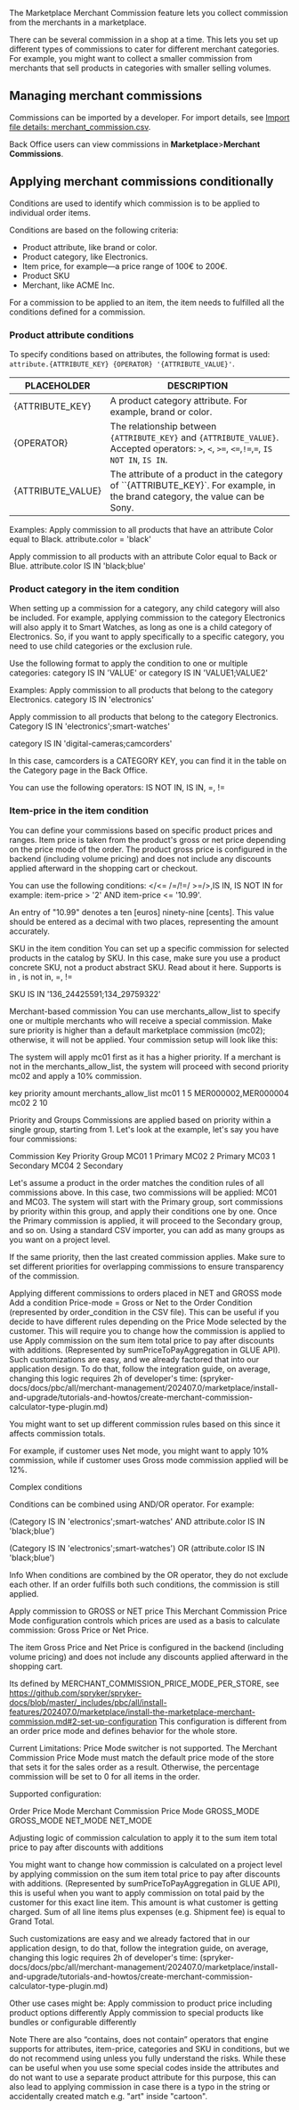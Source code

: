 The Marketplace Merchant Commission feature lets you collect commission from the merchants in a marketplace.

There can be several commission in a shop at a time. This lets you set up different types of commissions to cater for different merchant categories. For example, you might want to collect a smaller commission from merchants that sell products in categories with smaller selling volumes.

## Managing merchant commissions

Commissions can be imported by a developer. For import details, see [Import file details: merchant_commission.csv](/docs/pbc/all/merchant-management/{{page.version}}/marketplace/import-and-export-data/merchant-commission/import-file-details-merchant-comission.csv.html).


Back Office users can view commissions in **Marketplace**>**Merchant Commissions**.

## Applying merchant commissions conditionally

Conditions are used to identify which commission is to be applied to individual order items.

Conditions are based on the following criteria:
* Product attribute, like brand or color.
* Product category, like Electronics.
* Item price, for example—a price range of 100€ to 200€.
* Product SKU
* Merchant, like ACME Inc.

For a commission to be applied to an item, the item needs to fulfilled all the conditions defined for a commission.


### Product attribute conditions

To specify conditions based on attributes, the following format is used: `attribute.{ATTRIBUTE_KEY} {OPERATOR} '{ATTRIBUTE_VALUE}'`.

|PLACEHOLDER | DESCRIPTION |
| - | - |
| {ATTRIBUTE_KEY} | A product category attribute. For example, brand or color. |
| {OPERATOR} | The relationship between `{ATTRIBUTE_KEY}` and `{ATTRIBUTE_VALUE}`. Accepted operators: `>`, `<`, `>=`, `<=`,`!=`,`=`, `IS NOT IN`, `IS IN`. |
| {ATTRIBUTE_VALUE} | The attribute of a product in the category of ``{ATTRIBUTE_KEY}`. For example, in the brand category, the value can be Sony. |



Examples:
Apply commission to all products that have an attribute Color equal to Black.
attribute.color = 'black'

Apply commission to all products with an attribute Color equal to Back or Blue.
attribute.color IS IN 'black;blue'


### Product category in the item condition
When setting up a commission for a category, any child category will also be included. For example, applying commission to the category Electronics will also apply it to Smart Watches, as long as one is a child category of Electronics. So, if you want to apply specifically to a specific category, you need to use child categories or the exclusion rule.

Use the following format to apply the condition to one or multiple categories: category IS IN 'VALUE' or category IS IN 'VALUE1;VALUE2'

Examples:
Apply commission to all products that belong to the category Electronics.
category IS IN 'electronics'

Apply commission to all products that belong to the category Electronics.
Category IS IN 'electronics';smart-watches'


category IS IN 'digital-cameras;camcorders'

In this case, camcorders is a CATEGORY KEY, you can find it in the table on the Category page in the Back Office.

You can use the following operators: IS NOT IN, IS IN, =, !=


### Item-price in the item condition
You can define your commissions based on specific product prices and ranges. Item price is taken from the product's gross or net price depending on the price mode of the order. The product gross price is configured in the backend (including volume pricing) and does not include any discounts applied afterward in the shopping cart or checkout.

You can use the following conditions: </<= /=/!=/ >=/>,IS IN, IS NOT IN for example: item-price > '2' AND item-price <= '10.99'.

An entry of "10.99" denotes a ten [euros] ninety-nine [cents]. This value should be entered as a decimal with two places, representing the amount accurately.

SKU in the item condition
You can set up a specific commission for selected products in the catalog by SKU. In this case, make sure you use a product concrete SKU, not a product abstract SKU. Read about it here.
Supports is in , is not in, =, !=

SKU IS IN '136_24425591;134_29759322'

Merchant-based commission
You can use merchants_allow_list to specify one or multiple merchants who will receive a special commission. Make sure priority is higher than a default marketplace commission (mc02); otherwise, it will not be applied. Your commission setup will look like this:

The system will apply mc01 first as it has a higher priority. If a merchant is not in the merchants_allow_list, the system will proceed with second priority mc02 and apply a 10% commission.

key
priority
amount
merchants_allow_list
mc01
1
5
MER000002,MER000004
mc02
2
10






Priority and Groups
Commissions are applied based on priority within a single group, ​​starting from 1.
Let's look at the example, let's say you have four commissions:

Commission Key
Priority
Group
MC01
1
Primary
MC02
2
Primary
MC03
1
Secondary
MC04
2
Secondary


Let's assume a product in the order matches the condition rules of all commissions above. In this case, two commissions will be applied: MC01 and MC03. The system will start with the Primary group, sort commissions by priority within this group, and apply their conditions one by one. Once the Primary commission is applied, it will proceed to the Secondary group, and so on. Using a standard CSV importer, you can add as many groups as you want on a project level.

If the same priority, then the last created commission applies. Make sure to set different priorities for overlapping commissions to ensure transparency of the commission.

Applying different commissions to orders placed in NET and GROSS mode
Add a condition Price-mode = Gross or Net to the Order Condition (represented by order_condition in the CSV file). This can be useful if you decide to have different rules depending on the Price Mode selected by the customer. This will require you to change how the commission is applied to use Apply commission on the sum item total price to pay after discounts with additions. (Represented by sumPriceToPayAggregation in GLUE API). Such customizations are easy, and we already factored that into our application design. To do that, follow the integration guide, on average, changing this logic requires 2h of developer's time: (spryker-docs/docs/pbc/all/merchant-management/202407.0/marketplace/install-and-upgrade/tutorials-and-howtos/create-merchant-commission-calculator-type-plugin.md)

You might want to set up different commission rules based on this since it affects commission totals.

For example, if customer uses Net mode, you might want to apply 10% commission, while if customer uses Gross mode commission applied will be 12%.


Complex conditions

Conditions can be combined using AND/OR operator. For example:

(Category IS IN 'electronics';smart-watches' AND attribute.color IS IN 'black;blue')

(Category IS IN 'electronics';smart-watches') OR (attribute.color IS IN 'black;blue')


Info
When conditions are combined by the OR operator, they do not exclude each other. If an order fulfills both such conditions, the commission is still applied.



Apply commission to GROSS or NET price
This Merchant Commission Price Mode configuration controls which prices are used as a basis to calculate commission: Gross Price or Net Price.

The item Gross Price and Net Price is configured in the backend (including volume pricing) and does not include any discounts applied afterward in the shopping cart.

Its defined by MERCHANT_COMMISSION_PRICE_MODE_PER_STORE, see https://github.com/spryker/spryker-docs/blob/master/_includes/pbc/all/install-features/202407.0/marketplace/install-the-marketplace-merchant-commission.md#2-set-up-configuration
This configuration is different from an order price mode and defines behavior for the whole store.

Current Limitations:
Price Mode switcher is not supported. The Merchant Commission Price Mode must match the default price mode of the store that sets it for the sales order as a result. Otherwise, the percentage commission will be set to 0 for all items in the order.

Supported configuration:

Order Price Mode
Merchant Commission Price Mode
GROSS_MODE
GROSS_MODE
NET_MODE
NET_MODE



Adjusting logic of commission calculation to apply it to the sum item total price to pay after discounts with additions

You might want to change how commission is calculated on a project level by applying commission on the sum item total price to pay after discounts with additions. (Represented by sumPriceToPayAggregation in GLUE API), this is useful when you want to apply commission on total paid by the customer for this exact line item. This amount is what customer is getting charged. Sum of all line items plus expenses (e.g. Shipment fee)  is equal to Grand Total.

Such customizations are easy and we already factored that in our application design, to do that, follow the integration guide, on average, changing this logic requires 2h of developer's time: (spryker-docs/docs/pbc/all/merchant-management/202407.0/marketplace/install-and-upgrade/tutorials-and-howtos/create-merchant-commission-calculator-type-plugin.md)

Other use cases might be:
Apply commission to product price including product options differently
Apply commission to special products like bundles or configurable differently



Note
There are also “contains, does not contain” operators that engine supports for attributes, item-price, categories and SKU in conditions, but we do not recommend using unless you fully understand the risks. While these can be useful when you use some special codes inside the attributes and do not want to use a separate product attribute for this purpose, this can also lead to applying commission in case there is a typo in the string or accidentally created match e.g. "art" inside "cartoon".
